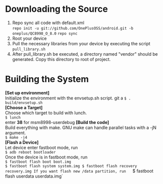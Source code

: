 Downloading the Source  
===
1. Repo sync all code with default.xml  
`repo init -u git://github.com/OnePlusOSS/android.git -b oneplus/QC8998_O_8.0`
   `repo sync`
2. Root your device  
3. Pull the necessary libraries from your device by executing the script `pull_library.sh`  
4. After pull_library.sh be executed, a directory  named "vendor" should be generated. Copy this directory to root of project.

Building the System  
===
**[Set up environment]**  
Initialize the environment with the envsetup.sh script.  git a
`$ . build/envsetup.sh`  
**[Choose a Target]**  
Choose which target to build with lunch.  
`$ lunch`  
      enter **38** for msm8998-userdebug
**[Build the code]**  
Build everything with make. GNU make can handle parallel tasks with a -jN argument.  
`$ make -j4`  
**[Flash a Device]**  
Let device enter fastboot mode, run  
`$ adb reboot bootloader`  
Once the device is in fastboot mode, run  
`$ fastboot flash boot boot.img`  
`$ fastboot flash system system.img
 $ fastboot flash recovery recovery.img
If you want flash new /data partition, run  
`$ fastboot flash userdata userdata.img`

